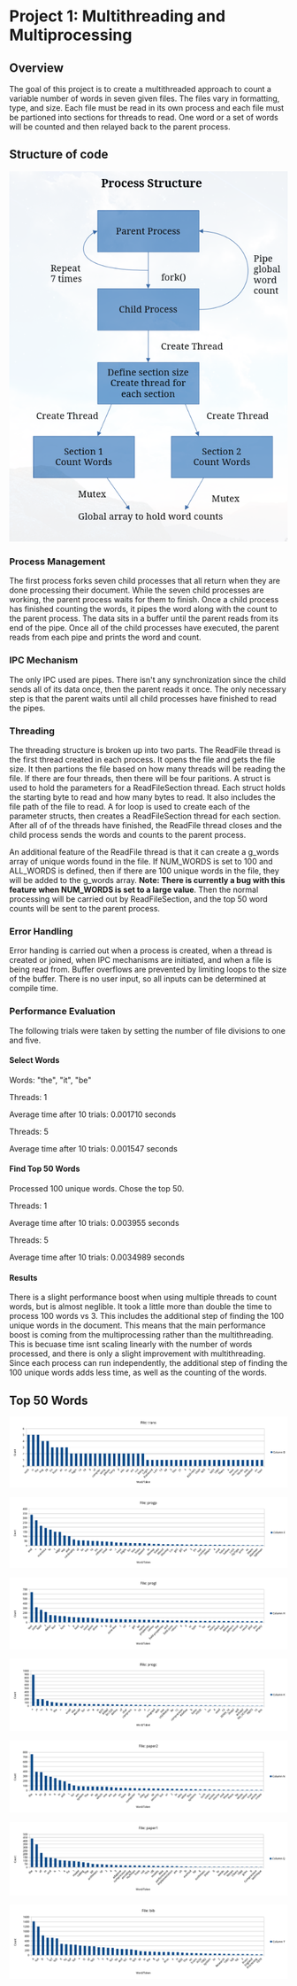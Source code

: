 # Project 1: Multithreading and Multiprocessing

## Overview

The goal of this project is to create a multithreaded approach to count a variable number of words in seven given files. The files vary in formatting, type, and size. Each file must be read in its own process and each file must be partioned into sections for threads to read. One word or a set of words will be counted and then relayed back to the parent process.

## Structure of code

![alt text](Project1-Process-Structure.png)

### Process Management

The first process forks seven child processes that all return when they are done processing their document. While the seven child processes are working, the parent process waits for them to finish. Once a child process has finished counting the words, it pipes the word along with the count to the parent process. The data sits in a buffer until the parent reads from its end of the pipe. Once all of the child processes have executed, the parent reads from each pipe and prints the word and count.

### IPC Mechanism
The only IPC used are pipes. There isn't any synchronization since the child sends all of its data once, then the parent reads it once. The only necessary step is that the parent waits until all child processes have finished to read the pipes.

### Threading
The threading structure is broken up into two parts. The ReadFile thread is the first thread created in each process. It opens the file and gets the file size. It then partions the file based on how many threads will be reading the file. If there are four threads, then there will be four paritions. A struct is used to hold the parameters for a ReadFileSection thread. Each struct holds the starting byte to read and how many bytes to read. It also includes the file path of the file to read. A for loop is used to create each of the parameter structs, then creates a ReadFileSection thread for each section. After all of of the threads have finished, the ReadFile thread closes and the child process sends the words and counts to the parent process.

An additional feature of the ReadFile thread is that it can create a g_words array of unique words found in the file. If NUM_WORDS is set to 100 and ALL_WORDS is defined, then if there are 100 unique words in the file, they will be added to the g_words array.  **Note: There is currently a bug with this feature when NUM_WORDS is set to a large value**. Then the normal processing will be carried out by ReadFileSection, and the top 50 word counts will be sent to the parent process.

### Error Handling

Error handing is carried out when a process is created, when a thread is created or joined, when IPC mechanisms are initiated, and when a file is being read from. Buffer overflows are prevented by limiting loops to the size of the buffer. There is no user input, so all inputs can be determined at compile time.

### Performance Evaluation

The following trials were taken by setting the number of file divisions to one and five.

#### Select Words
Words: "the", "it", "be"

Threads: 1

Average time after 10 trials: 0.001710 seconds

Threads: 5

Average time after 10 trials: 0.001547 seconds

#### Find Top 50 Words

Processed 100 unique words. Chose the top 50.

Threads: 1

Average time after 10 trials: 0.003955 seconds

Threads: 5

Average time after 10 trials: 0.0034989 seconds

#### Results
There is a slight performance boost when using multiple threads to count words, but is almost neglible. It took a little more than double the time to process 100 words vs 3. This includes the additional step of finding the 100 unique words in the document. This means that the main performance boost is coming from the multiprocessing rather than the multithreading. This is becuase time isnt scaling linearly with the number of words processed, and there is only a slight improvement with multithreading. Since each process can run independently, the additional step of finding the 100 unique words adds less time, as well as the counting of the words.

## Top 50 Words
![alt text](trans-histogram.png)

![alt text](progp-histogram.png)

![alt text](progl-histogram.png)

![alt text](progc-histogram.png)

![alt text](paper2-histogram.png)

![alt text](paper1-histogram.png)

![alt text](bib-histogram.png)



